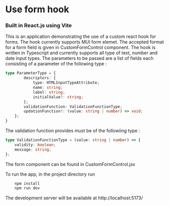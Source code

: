 # Use form hook

### Built in React.js using Vite

This is an application demonstrating the use of a custom react hook for forms.
The hook currently supports MUI form elemet. The accepted format for a form field is given in CustomFormControl component.
The hook is written in Typescript and currently supports all type of text, number and date input types.
The parameters to be passed are a list of fields each consisting of a parameter of the following type :

```ts
type ParameterType = {
    	descriptors: {
    		type: HTMLInputTypeAttribute;
    		name: string;
    		label: string;
    		initialValue?: string;
    	};
    	validationFunction: ValidationFunctionType;
    	updationFunction?: (value: string | number) => void;
    };
}
```

The validation function provides must be of the followiing type :

```ts
type ValidationFunctionType = (value: string | number) => {
	validity: boolean;
	message: string;
};
```

The form component can be found in CustomFormControl.jsx

To run the app, in the project directory run

```sh
    npm install
    npm run dev
```

The development server will be available at http://localhost:5173/
